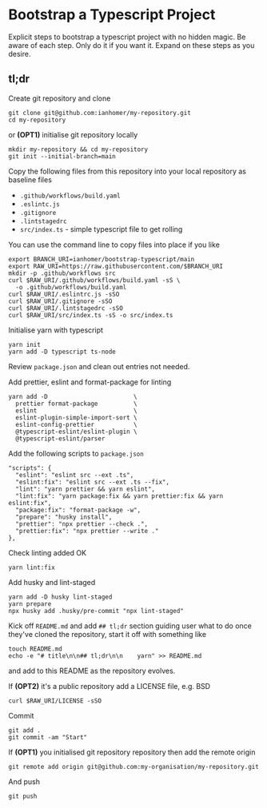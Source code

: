 # Bootstrap a Typescript Project

Explicit steps to bootstrap a typescript project with no hidden magic. Be aware
of each step. Only do it if you want it. Expand on these steps as you desire.

## tl;dr

Create git repository and clone

    git clone git@github.com:ianhomer/my-repository.git
    cd my-repository

or **(OPT1)** initialise git repository locally

    mkdir my-repository && cd my-repository
    git init --initial-branch=main

Copy the following files from this repository into your local repository as
baseline files

- `.github/workflows/build.yaml`
- `.eslintc.js`
- `.gitignore`
- `.lintstagedrc`
- `src/index.ts` - simple typescript file to get rolling

You can use the command line to copy files into place if you like

    export BRANCH_URI=ianhomer/bootstrap-typescript/main
    export RAW_URI=https://raw.githubusercontent.com/$BRANCH_URI
    mkdir -p .github/workflows src
    curl $RAW_URI/.github/workflows/build.yaml -sS \
      -o .github/workflows/build.yaml
    curl $RAW_URI/.eslintrc.js -sSO
    curl $RAW_URI/.gitignore -sSO
    curl $RAW_URI/.lintstagedrc -sSO
    curl $RAW_URI/src/index.ts -sS -o src/index.ts

Initialise yarn with typescript

    yarn init
    yarn add -D typescript ts-node

Review `package.json` and clean out entries not needed.

Add prettier, eslint and format-package for linting

    yarn add -D                        \
      prettier format-package          \
      eslint                           \
      eslint-plugin-simple-import-sort \
      eslint-config-prettier           \
      @typescript-eslint/eslint-plugin \
      @typescript-eslint/parser

Add the following scripts to `package.json`

    "scripts": {
      "eslint": "eslint src --ext .ts",
      "eslint:fix": "eslint src --ext .ts --fix",
      "lint": "yarn prettier && yarn eslint",
      "lint:fix": "yarn package:fix && yarn prettier:fix && yarn eslint:fix",
      "package:fix": "format-package -w",
      "prepare": "husky install",
      "prettier": "npx prettier --check .",
      "prettier:fix": "npx prettier --write ."
    },

Check linting added OK

    yarn lint:fix

Add husky and lint-staged

    yarn add -D husky lint-staged
    yarn prepare
    npx husky add .husky/pre-commit "npx lint-staged"

Kick off `README.md` and add `## tl;dr` section guiding user what to do once
they've cloned the repository, start it off with something like

    touch README.md
    echo -e "# title\n\n## tl;dr\n\n    yarn" >> README.md

and add to this README as the repository evolves.

If **(OPT2)** it's a public repository add a LICENSE file, e.g. BSD

    curl $RAW_URI/LICENSE -sSO

Commit

    git add .
    git commit -am "Start"

If **(OPT1)** you initialised git repository repository then add the remote
origin

    git remote add origin git@github.com:my-organisation/my-repository.git

And push

    git push
